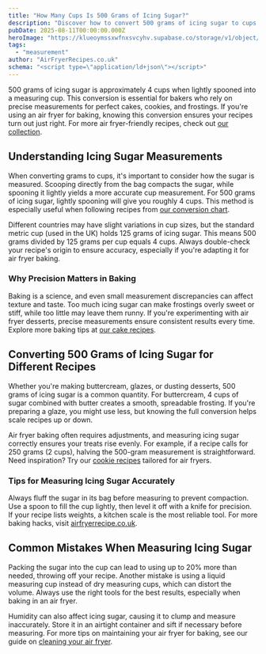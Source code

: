 ```yaml
---
title: "How Many Cups Is 500 Grams of Icing Sugar?"
description: "Discover how to convert 500 grams of icing sugar to cups for perfect baking results every time. Get accurate measurements and tips here!"
pubDate: 2025-08-11T00:00:00.000Z
heroImage: "https://klueoymssxwfnxsvcyhv.supabase.co/storage/v1/object/public/md/how-many-cups-is-500-grams-of-icing-sugar-b8a1aa9b.webp"
tags:
  - "measurement"
author: "AirFryerRecipes.co.uk"
schema: "<script type=\"application/ld+json\"></script>"
---
```


<p>500 grams of icing sugar is approximately 4 cups when lightly spooned into a measuring cup. This conversion is essential for bakers who rely on precise measurements for perfect cakes, cookies, and frostings. If you're using an air fryer for baking, knowing this conversion ensures your recipes turn out just right. For more air fryer-friendly recipes, check out <a href=https://www.airfryerrecipe.co.uk/recipes>our collection</a>.</p>

<h2>Understanding Icing Sugar Measurements</h2>  
<p>When converting grams to cups, it's important to consider how the sugar is measured. Scooping directly from the bag compacts the sugar, while spooning it lightly yields a more accurate cup measurement. For 500 grams of icing sugar, lightly spooning will give you roughly 4 cups. This method is especially useful when following recipes from <a href=https://www.airfryerrecipe.co.uk/air-fryer-conversion-chart>our conversion chart</a>.</p>  

<p>Different countries may have slight variations in cup sizes, but the standard metric cup (used in the UK) holds 125 grams of icing sugar. This means 500 grams divided by 125 grams per cup equals 4 cups. Always double-check your recipe's origin to ensure accuracy, especially if you're adapting it for air fryer baking.</p>  

<h3>Why Precision Matters in Baking</h3>  
<p>Baking is a science, and even small measurement discrepancies can affect texture and taste. Too much icing sugar can make frostings overly sweet or stiff, while too little may leave them runny. If you're experimenting with air fryer desserts, precise measurements ensure consistent results every time. Explore more baking tips at <a href=https://www.airfryerrecipe.co.uk/recipe-category/cakes>our cake recipes</a>.</p>  

<h2>Converting 500 Grams of Icing Sugar for Different Recipes</h2>  
<p>Whether you're making buttercream, glazes, or dusting desserts, 500 grams of icing sugar is a common quantity. For buttercream, 4 cups of sugar combined with butter creates a smooth, spreadable frosting. If you're preparing a glaze, you might use less, but knowing the full conversion helps scale recipes up or down.</p>  

<p>Air fryer baking often requires adjustments, and measuring icing sugar correctly ensures your treats rise evenly. For example, if a recipe calls for 250 grams (2 cups), halving the 500-gram measurement is straightforward. Need inspiration? Try our <a href=https://www.airfryerrecipe.co.uk/recipe-category/cookies>cookie recipes</a> tailored for air fryers.</p>  

<h3>Tips for Measuring Icing Sugar Accurately</h3>  
<p>Always fluff the sugar in its bag before measuring to prevent compaction. Use a spoon to fill the cup lightly, then level it off with a knife for precision. If your recipe lists weights, a kitchen scale is the most reliable tool. For more baking hacks, visit <a href=https://www.airfryerrecipe.co.uk>airfryerrecipe.co.uk</a>.</p>  

<h2>Common Mistakes When Measuring Icing Sugar</h2>  
<p>Packing the sugar into the cup can lead to using up to 20% more than needed, throwing off your recipe. Another mistake is using a liquid measuring cup instead of dry measuring cups, which can distort the volume. Always use the right tools for the best results, especially when baking in an air fryer.</p>  

<p>Humidity can also affect icing sugar, causing it to clump and measure inaccurately. Store it in an airtight container and sift if necessary before measuring. For more tips on maintaining your air fryer for baking, see our guide on <a href=https://www.airfryerrecipe.co.uk/air-fryer-cleaner>cleaning your air fryer</a>.</p>